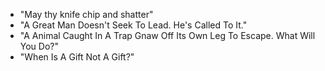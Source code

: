 - "May thy knife chip and shatter"
- "A Great Man Doesn't Seek To Lead. He's Called To It."
- "A Animal Caught In A Trap Gnaw Off Its Own Leg To Escape. What Will You Do?"
- "When Is A Gift Not A Gift?"

